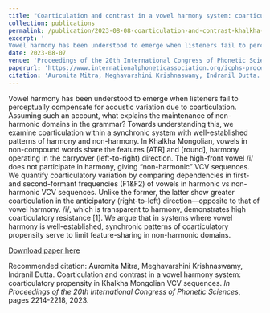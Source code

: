```yaml
---
title: "Coarticulation and contrast in a vowel harmony system: coarticulatory propensity in Khalkha Mongolian VCV sequences"
collection: publications
permalink: /publication/2023-08-08-coarticulation-and-contrast-khalkha-mangolian
excerpt: '
Vowel harmony has been understood to emerge when listeners fail to perceptually compensate for acoustic variation due to coarticulation. Assuming such an account, what explains the maintenance of non-harmonic domains in the grammar? Towards understanding this, we examine coarticulation within a synchronic system with well-established patterns of harmony and non-harmony. In Khalkha Mongolian, vowels in non-compound words share the features [ATR] and [round], harmony operating in the carryover (left-to-right) direction. The high-front vowel /i/ does not participate in harmony, giving “non-harmonic” VCV sequences. We quantify coarticulatory variation by comparing dependencies in first- and second-formant frequencies (F1&F2) of vowels in harmonic vs non-harmonic VCV sequences. Unlike the former, the latter show greater coarticulation in the anticipatory (right-to-left) direction—opposite to that of vowel harmony. /i/, which is transparent to harmony, demonstrates high coarticulatory resistance [1]. We argue that in systems where vowel harmony is well-established, synchronic patterns of coarticulatory propensity serve to limit feature-sharing in non-harmonic domains.'
date: 2023-08-07
venue: 'Proceedings of the 20th International Congress of Phonetic Sciences,'
paperurl: 'https://www.internationalphoneticassociation.org/icphs-proceedings/ICPhS2023/full_papers/1043.pdf'
citation: 'Auromita Mitra, Meghavarshini Krishnaswamy, Indranil Dutta. Coarticulation and contrast in a vowel harmony system: coarticulatory propensity in Khalkha Mongolian VCV sequences. <i>In Proceedings of the 20th International Congress of Phonetic Sciences</i>, pages 2214-2218, 2023.'
---
```

Vowel harmony has been understood to emerge when listeners fail to perceptually compensate for acoustic variation due to coarticulation. Assuming such an account, what explains the maintenance of non-harmonic domains in the grammar? Towards understanding this, we examine coarticulation within a synchronic system with well-established patterns of harmony and non-harmony. In Khalkha Mongolian, vowels in non-compound words share the features [ATR] and [round], harmony operating in the carryover (left-to-right) direction. The high-front vowel /i/ does not participate in harmony, giving “non-harmonic” VCV sequences. We quantify coarticulatory variation by comparing dependencies in first- and second-formant frequencies (F1&F2) of vowels in harmonic vs non-harmonic VCV sequences. Unlike the former, the latter show greater coarticulation in the anticipatory (right-to-left) direction—opposite to that of vowel harmony. /i/, which is transparent to harmony, demonstrates high coarticulatory resistance [1]. We argue that in systems where vowel harmony is well-established, synchronic patterns of coarticulatory propensity serve to limit feature-sharing in non-harmonic domains.

[Download paper here](https://www.internationalphoneticassociation.org/icphs-proceedings/ICPhS2023/full_papers/1043.pdf)

Recommended citation: Auromita Mitra, Meghavarshini Krishnaswamy, Indranil Dutta. Coarticulation and contrast in a vowel harmony system: coarticulatory propensity in Khalkha Mongolian VCV sequences. <i>In Proceedings of the 20th International Congress of Phonetic Sciences</i>, pages 2214-2218, 2023.
